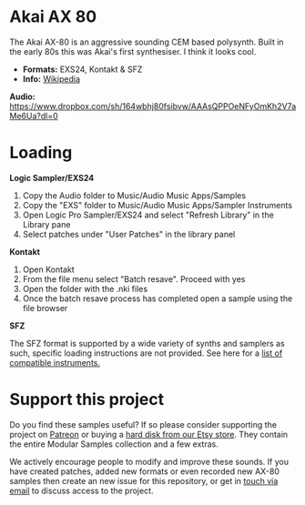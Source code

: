 
# Akai AX 80

The Akai AX-80 is an aggressive sounding CEM based polysynth. Built in the early 80s this was Akai's first synthesiser. I think it looks cool.


-   **Formats:** EXS24, Kontakt & SFZ
-   **Info:** [Wikipedia](https://en.wikipedia.org/wiki/Akai_AX80)

**Audio:** https://www.dropbox.com/sh/164wbhj80fsibvw/AAAsQPPOeNFyOmKh2V7aMe6Ua?dl=0

# Loading

**Logic Sampler/EXS24**

1. Copy the Audio folder to Music/Audio Music Apps/Samples
2. Copy the "EXS" folder to Music/Audio Music Apps/Sampler Instruments
3. Open Logic Pro Sampler/EXS24 and select "Refresh Library" in the Library pane
4. Select patches under "User Patches" in the library panel 

****Kontakt****

1.  Open Kontakt
2. From the file menu select "Batch resave". Proceed with yes
3. Open the folder with the .nki files
4. Once the batch resave process has completed open a sample using the file browser


**SFZ**

The SFZ format is supported by a wide variety of synths and samplers as such, specific loading instructions are not provided. See here for a [list of compatible instruments.](https://sfzformat.com/software/players/) 


# Support this project

Do you find these samples useful? If so please consider supporting the project on [Patreon](https://www.patreon.com/bePatron?u=3947038) or buying a [hard disk from our Etsy store](https://www.etsy.com/uk/shop/ModularSamplesDisks?ref=simple-shop-header-name&listing_id=757501884). They contain the entire Modular Samples collection and a few extras.

We actively encourage people to modify and improve these sounds. If you have created patches, added new formats or even recorded new AX-80 samples then create an new issue for this repository, or get in [touch via email](modularsamples@gmail.com) to discuss access to the project.



